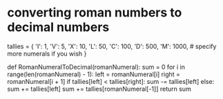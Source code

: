 # converting roman numbers to decimal numbers 
tallies = {
    'I': 1,
    'V': 5,
    'X': 10,
    'L': 50,
    'C': 100,
    'D': 500,
    'M': 1000,
    # specify more numerals if you wish
}

def RomanNumeralToDecimal(romanNumeral):
    sum = 0
    for i in range(len(romanNumeral) - 1):
        left = romanNumeral[i]
        right = romanNumeral[i + 1]
        if tallies[left] < tallies[right]:
            sum -= tallies[left]
        else:
            sum += tallies[left]
    sum += tallies[romanNumeral[-1]]
    return sum
